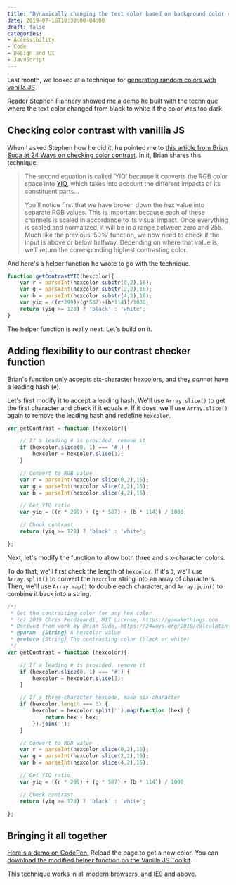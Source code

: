 ```yaml
---
title: "Dynamically changing the text color based on background color contrast with vanilla JS"
date: 2019-07-16T10:30:00-04:00
draft: false
categories:
- Accessibility
- Code
- Design and UX
- JavaScript
---
```


Last month, we looked at a technique for [generating random colors with vanilla JS](/a-better-better-way-to-generate-a-random-color-with-vanilla-js/).

Reader Stephen Flannery showed me [a demo he built](https://codepen.io/flannerydesigns/pen/byPPGj) with the technique where the text color changed from black to white if the color was too dark.

## Checking color contrast with vanillia JS

When I asked Stephen how he did it, he pointed me to [this article from Brian Suda at 24 Ways on checking color contrast](https://24ways.org/2010/calculating-color-contrast/). In it, Brian shares this technique.

> The second equation is called ‘YIQ’ because it converts the RGB color space into [YIQ](https://en.wikipedia.org/wiki/YIQ), which takes into account the different impacts of its constituent parts...
>
> You’ll notice first that we have broken down the hex value into separate RGB values. This is important because each of these channels is scaled in accordance to its visual impact. Once everything is scaled and normalized, it will be in a range between zero and 255. Much like the previous ’50%’ function, we now need to check if the input is above or below halfway. Depending on where that value is, we’ll return the corresponding highest contrasting color.

And here's a helper function he wrote to go with the technique.

```js
function getContrastYIQ(hexcolor){
	var r = parseInt(hexcolor.substr(0,2),16);
	var g = parseInt(hexcolor.substr(2,2),16);
	var b = parseInt(hexcolor.substr(4,2),16);
	var yiq = ((r*299)+(g*587)+(b*114))/1000;
	return (yiq >= 128) ? 'black' : 'white';
}
```

The helper function is really neat. Let's build on it.

## Adding flexibility to our contrast checker function

Brian's function only accepts six-character hexcolors, and they *cannot* have a leading hash (`#`).

Let's first modify it to accept a leading hash. We'll use `Array.slice()` to get the first character and check if it equals `#`. If it does, we'll use `Array.slice()` again to remove the leading hash and redefine `hexcolor`.

```js
var getContrast = function (hexcolor){

	// If a leading # is provided, remove it
	if (hexcolor.slice(0, 1) === '#') {
		hexcolor = hexcolor.slice(1);
	}

	// Convert to RGB value
	var r = parseInt(hexcolor.slice(0,2),16);
	var g = parseInt(hexcolor.slice(2,2),16);
	var b = parseInt(hexcolor.slice(4,2),16);

	// Get YIQ ratio
	var yiq = ((r * 299) + (g * 587) + (b * 114)) / 1000;

	// Check contrast
	return (yiq >= 128) ? 'black' : 'white';

};
```

Next, let's modify the function to allow both three and six-character colors.

To do that, we'll first check the length of `hexcolor`. If it's `3`, we'll use `Array.split()` to convert the `hexcolor` string into an array of characters. Then, we'll use `Array.map()` to double each character, and `Array.join()` to combine it back into a string.

```js
/*!
 * Get the contrasting color for any hex color
 * (c) 2019 Chris Ferdinandi, MIT License, https://gomakethings.com
 * Derived from work by Brian Suda, https://24ways.org/2010/calculating-color-contrast/
 * @param  {String} A hexcolor value
 * @return {String} The contrasting color (black or white)
 */
var getContrast = function (hexcolor){

	// If a leading # is provided, remove it
	if (hexcolor.slice(0, 1) === '#') {
		hexcolor = hexcolor.slice(1);
	}

	// If a three-character hexcode, make six-character
	if (hexcolor.length === 3) {
		hexcolor = hexcolor.split('').map(function (hex) {
			return hex + hex;
		}).join('');
	}

	// Convert to RGB value
	var r = parseInt(hexcolor.slice(0,2),16);
	var g = parseInt(hexcolor.slice(2,2),16);
	var b = parseInt(hexcolor.slice(4,2),16);

	// Get YIQ ratio
	var yiq = ((r * 299) + (g * 587) + (b * 114)) / 1000;

	// Check contrast
	return (yiq >= 128) ? 'black' : 'white';

};
```

## Bringing it all together

[Here's a demo on CodePen.](https://codepen.io/cferdinandi/pen/Yomroj) Reload the page to get a new color. You can [download the modified helper function on the Vanilla JS Toolkit](https://vanillajstoolkit.com/helpers/getcontrast/).

This technique works in all modern browsers, and IE9 and above.